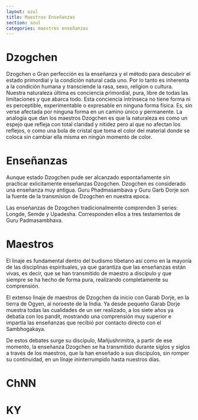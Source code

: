 ```yaml
---
layout: azul
title: Maestros Enseñanzas
section: azul
categories: maestros enseñanzas
---
```

Dzogchen
========
Dzogchen o Gran perfección es la enseñanza y el método para descubrir el estado primordial y la condición natural cada uno.
Por lo tanto es inherenta a la condición humana y transciende la rasa, sexo, religion o cultura. 
Nuestra naturaleza última es conciencia primordial, pura, libre de todas las limitaciones y que abarca todo. 
Esta conciencia intrínseca no tiene forma ni es perceptible, experimentable o expresable en ninguna forma física. 
Es, sin verse afectada por ninguna forma en un camino único y permanente.
La analogía que dan los maestros Dzogchen es que la naturaleza es como un espejo que refleja con total claridad y nitidez pero al que no afectan los reflejos, o como una bola de cristal que toma el color del material donde se coloca sin cambiar ella misma en ningún momento de color.

Enseñanzas
==========
Aunque estado Dzogchen pude ser alcanzado espontañamente sin practicar exlicitamente enseñanzas Dzogchen.
Dzogchen es considerado una enseñanza muy antigua. 
Guru Phadmasambava y Guru Garb Dorje son la fuente de la transmision de Dzogchen en nuestra epoca.

Las enseñanzas de Dzogchen tradicionalmemte comprenden 3 series: Longde, Semde y Upadesha. Corresponden ellos a tres testamentos de Guru Padmasambhava.

Maestros
========
El linaje es fundamental dentro del budismo tibetano así como en la mayoría de las disciplinas espirituales, ya que garantiza que las enseñanzas están vivas, es decir, que se han transmitido de maestro a discípulo y que siempre se ha hecho de forma pura, realizando completamente su comprensión.

El extenso linaje de maestros de Dzogchen da inicio con Garab Dorje, en la tierra de Ogyen, al noroeste de la India. Ya desde pequeño Garab Dorje muestra todas las cualidades de un ser realizado, a los siete años ya debatía con los pandit, mostrando una comprensión muy superior e impartía las enseñanzas que recibió por contacto directo con el Sambhogakaya.

De estos debates surge su discípulo, Mañjushrimitra, a partir de ese momento, la enseñanza Dzogchen se ha transmitido durante siglos y siglos a través de los maestros, que la han enseñado a sus discípulos, sin romper su continuidad, en un linaje ininterrumpido hasta nuestros días.

ChNN
====

KY
==


